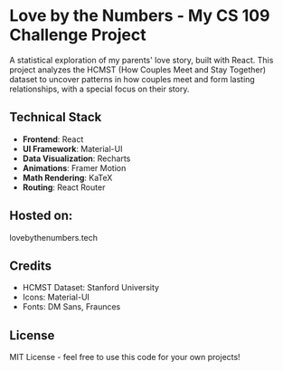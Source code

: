 # Love by the Numbers - My CS 109 Challenge Project

A statistical exploration of my parents' love story, built with React. This project analyzes the HCMST (How Couples Meet and Stay Together) dataset to uncover patterns in how couples meet and form lasting relationships, with a special focus on their story.

## Technical Stack

- **Frontend**: React
- **UI Framework**: Material-UI
- **Data Visualization**: Recharts
- **Animations**: Framer Motion
- **Math Rendering**: KaTeX
- **Routing**: React Router

## Hosted on: 
lovebythenumbers.tech

## Credits

- HCMST Dataset: Stanford University
- Icons: Material-UI
- Fonts: DM Sans, Fraunces

## License

MIT License - feel free to use this code for your own projects!
